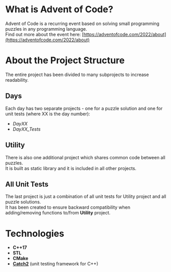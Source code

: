# What is Advent of Code?
Advent of Code is a recurring event based on solving small programming puzzles in any programming language. \
Find out more about the event here: [https://adventofcode.com/2022/about](https://adventofcode.com/2022/about)

# About the Project Structure
The entire project has been divided to many subprojects to increase readability.

## Days
Each day has two separate projects - one for a puzzle solution and one for unit tests (where XX is the day number):
- *DayXX*
- *DayXX_Tests*

## Utility
There is also one additional project which shares common code between all puzzles. \
It is built as static library and it is included in all other projects.

## All Unit Tests
The last project is just a combination of all unit tests for Utility project and all puzzle solutions. \
It has been created to ensure backward compatibility when adding/removing functions to/from **Utility** project.

# Technologies
- **C++17**
- **STL**
- **CMake**
- **[Catch2](https://github.com/catchorg/Catch2)** (unit testing framework for C++)
